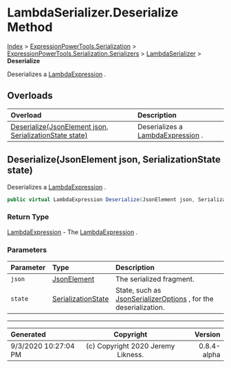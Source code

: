 ﻿# LambdaSerializer.Deserialize Method

[Index](../index.md) > [ExpressionPowerTools.Serialization](ExpressionPowerTools.Serialization.a.md) > [ExpressionPowerTools.Serialization.Serializers](ExpressionPowerTools.Serialization.Serializers.n.md) > [LambdaSerializer](ExpressionPowerTools.Serialization.Serializers.LambdaSerializer.cs.md) > **Deserialize**

Deserializes a [LambdaExpression](https://docs.microsoft.com/dotnet/api/system.linq.expressions.lambdaexpression) .

## Overloads

| Overload | Description |
| :-- | :-- |
| [Deserialize(JsonElement json, SerializationState state)](#deserializejsonelement-json-serializationstate-state) | Deserializes a [LambdaExpression](https://docs.microsoft.com/dotnet/api/system.linq.expressions.lambdaexpression) . |
## Deserialize(JsonElement json, SerializationState state)

Deserializes a [LambdaExpression](https://docs.microsoft.com/dotnet/api/system.linq.expressions.lambdaexpression) .

```csharp
public virtual LambdaExpression Deserialize(JsonElement json, SerializationState state)
```

### Return Type

 [LambdaExpression](https://docs.microsoft.com/dotnet/api/system.linq.expressions.lambdaexpression)  - The [LambdaExpression](https://docs.microsoft.com/dotnet/api/system.linq.expressions.lambdaexpression) .

### Parameters

| Parameter | Type | Description |
| :-- | :-- | :-- |
| `json` | [JsonElement](https://docs.microsoft.com/dotnet/api/system.text.json.jsonelement) | The serialized fragment. |
| `state` | [SerializationState](ExpressionPowerTools.Serialization.Serializers.SerializationState.cs.md) | State, such as [JsonSerializerOptions](https://docs.microsoft.com/dotnet/api/system.text.json.jsonserializeroptions) , for the deserialization. |



---

| Generated | Copyright | Version |
| :-- | :-: | --: |
| 9/3/2020 10:27:04 PM | (c) Copyright 2020 Jeremy Likness. | 0.8.4-alpha |

